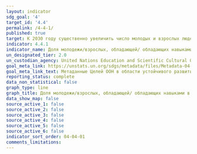 ```yaml
---
layout: indicator
sdg_goal: '4'
target_id: '4.4'
permalink: /4-4-1/
published: true
target: К 2030 году существенно увеличить число молодых и взрослых людей, обладающих востребованными навыками, в том числе профессионально-техническими навыками, для трудоустройства, получения достойной работы и занятий предпринимательской деятельностью
indicator: 4.4.1
indicator_name: Доля молодежи/взрослых, обладающей/ обладающих навыками в области информационно-коммуникационных технологий, в разбивке по видам навыков
un_designated_tier: 2.0
un_custodian_agency: United Nations Education and Scientific Cultural Organisation - Institute of Statistics (UNESCO-UIS)
goal_meta_link: https://unstats.un.org/sdgs/metadata/files/Metadata-04-04-01.pdf 
goal_meta_link_text: Метаданные Целей ООН в области устойчивого развития (PDF 866КБ)
reporting_status: complete
data_non_statistical: false
graph_type: line
graph_title: Доля молодежи/взрослых, обладающей/ обладающих навыками в области информационно-коммуникационных технологий, в разбивке по видам навыков
data_show_map: false
source_active_1: false
source_active_2: false
source_active_3: false
source_active_4: false
source_active_5: false
source_active_6: false
indicator_sort_order: 04-04-01
comments_limitations: 
---
```


